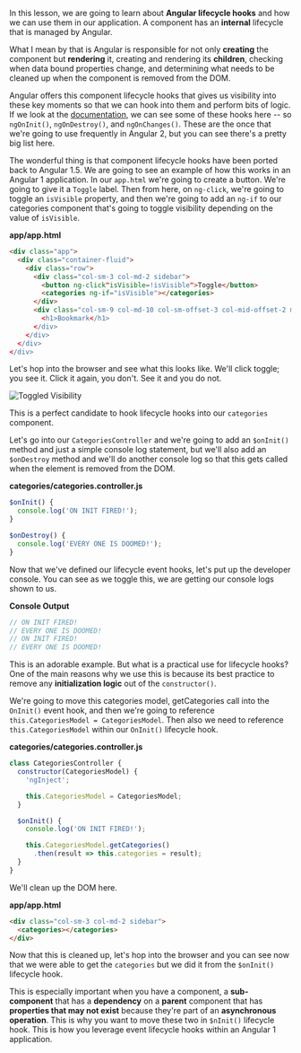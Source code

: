 In this lesson, we are going to learn about **Angular lifecycle hooks** and how we can use them in our application. A component has an **internal** lifecycle that is managed by Angular.

What I mean by that is Angular is responsible for not only **creating** the component but **rendering** it, creating and rendering its **children**, checking when data bound properties change, and determining what needs to be cleaned up when the component is removed from the DOM.

Angular offers this component lifecycle hooks that gives us visibility into these key moments so that we can hook into them and perform bits of logic. If we look at the [documentation](https://angular.io/docs/ts/latest/guide/lifecycle-hooks.html#!#hooks-overview), we can see some of these hooks here -- so `ngOnInit()`, `ngOnDestroy()`, and `ngOnChanges()`. These are the once that we're going to use frequently in Angular 2, but you can see there's a pretty big list here.

The wonderful thing is that component lifecycle hooks have been ported back to Angular 1.5. We are going to see an example of how this works in an Angular 1 application. In our `app.html` we're going to create a button. We're going to give it a `Toggle` label. Then from here, on `ng-click`, we're going to toggle an `isVisible` property, and then we're going to add an `ng-if` to our categories component that's going to toggle visibility depending on the value of `isVisible`.

**app/app.html**
```html
<div class="app">
  <div class="container-fluid">
    <div class="row">
      <div class="col-sm-3 col-md-2 sidebar">
        <button ng-click"isVisible=!isVisible">Toggle</button>
        <categories ng-if="isVisible"></categories>
      </div>
      <div class="col-sm-9 col-md-10 col-sm-offset-3 col-mid-offset-2 main>
        <h1>Bookmark</h1>
      </div>
    </div>
  </div>
</div>
```
Let's hop into the browser and see what this looks like. We'll click toggle; you see it. Click it again, you don't. See it and you do not. 

![Toggled Visibility](https://d2eip9sf3oo6c2.cloudfront.net/asciicasts/using-angular-2-patterns-in-angular-1-x-apps/angular-1-x-initialize-angular-components-with-lifecycle-hooks-toggled-visibility.png)

This is a perfect candidate to hook lifecycle hooks into our `categories` component.

Let's go into our `CategoriesController` and we're going to add an `$onInit()` method and just a simple console log statement, but we'll also add an `$onDestroy` method and we'll do another console log so that this gets called when the element is removed from the DOM.

**categories/categories.controller.js**
```javascript
$onInit() {
  console.log('ON INIT FIRED!');
}

$onDestroy() {
  console.log('EVERY ONE IS DOOMED!');
}
```
Now that we've defined our lifecycle event hooks, let's put up the developer console. You can see as we toggle this, we are getting our console logs shown to us. 

**Console Output**
```javascript
// ON INIT FIRED!
// EVERY ONE IS DOOMED!
// ON INIT FIRED!
// EVERY ONE IS DOOMED!
```
This is an adorable example. But what is a practical use for lifecycle hooks? One of the main reasons why we use this is because its best practice to remove any **initialization logic** out of the `constructor()`.

We're going to move this categories model, getCategories call into the `OnInit()` event hook, and then we're going to reference `this.CategoriesModel = CategoriesModel`. Then also we need to reference `this.CategoriesModel` within our `OnInit()` lifecycle hook. 

**categories/categories.controller.js**
```javascript
class CategoriesController {
  constructor(CategoriesModel) {
    'ngInject';

    this.CategoriesModel = CategoriesModel;
  }

  $onInit() {
    console.log('ON INIT FIRED!');

    this.CategoriesModel.getCategories()
      .then(result => this.categories = result);
  }
}
```
We'll clean up the DOM here.

**app/app.html**
```html
<div class="col-sm-3 col-md-2 sidebar">
  <categories></categories>
</div>
```
Now that this is cleaned up, let's hop into the browser and you can see now that we were able to get the `categories` but we did it from the `$onInit()` lifecycle hook.

This is especially important when you have a component, a **sub-component** that has a **dependency** on a **parent** component that has **properties that may not exist** because they're part of an **asynchronous operation**. This is why you want to move these two in `$nInit()` lifecycle hook. This is how you leverage event lifecycle hooks within an Angular 1 application.